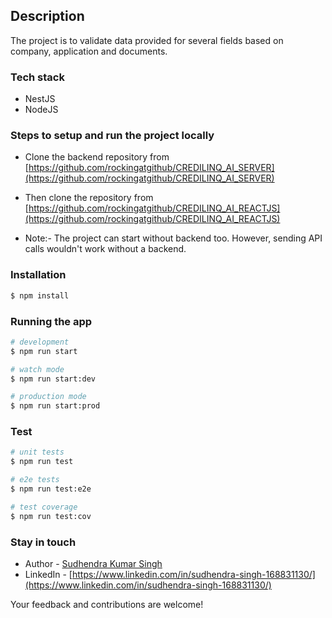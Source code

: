 ## Description

The project is to validate data provided for several fields based on company, application and documents.

### Tech stack

- NestJS
- NodeJS

### Steps to setup and run the project locally

- Clone the backend repository from [https://github.com/rockingatgithub/CREDILINQ_AI_SERVER](https://github.com/rockingatgithub/CREDILINQ_AI_SERVER)

- Then clone the repository from [https://github.com/rockingatgithub/CREDILINQ_AI_REACTJS](https://github.com/rockingatgithub/CREDILINQ_AI_REACTJS)

- Note:- The project can start without backend too. However, sending API calls wouldn't work without a backend.

### Installation

```bash
$ npm install
```

### Running the app

```bash
# development
$ npm run start

# watch mode
$ npm run start:dev

# production mode
$ npm run start:prod
```

### Test

```bash
# unit tests
$ npm run test

# e2e tests
$ npm run test:e2e

# test coverage
$ npm run test:cov
```

### Stay in touch

- Author - [Sudhendra Kumar Singh](https://github.com/rockingatgithub)
- LinkedIn - [https://www.linkedin.com/in/sudhendra-singh-168831130/](https://www.linkedin.com/in/sudhendra-singh-168831130/)

Your feedback and contributions are welcome!
